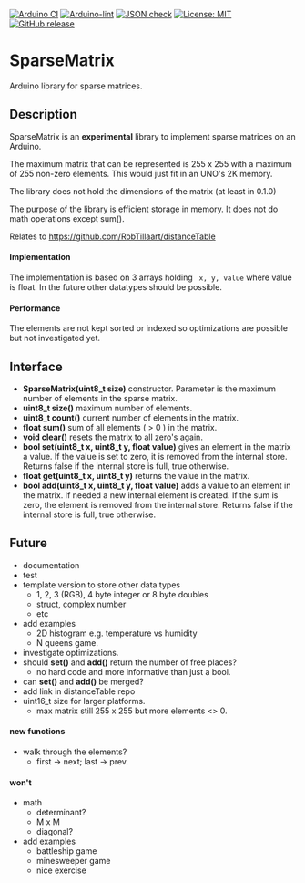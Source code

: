 
[![Arduino CI](https://github.com/RobTillaart/SparseMatrix/workflows/Arduino%20CI/badge.svg)](https://github.com/marketplace/actions/arduino_ci)
[![Arduino-lint](https://github.com/RobTillaart/SparseMatrix/actions/workflows/arduino-lint.yml/badge.svg)](https://github.com/RobTillaart/SparseMatrix/actions/workflows/arduino-lint.yml)
[![JSON check](https://github.com/RobTillaart/SparseMatrix/actions/workflows/jsoncheck.yml/badge.svg)](https://github.com/RobTillaart/SparseMatrix/actions/workflows/jsoncheck.yml)
[![License: MIT](https://img.shields.io/badge/license-MIT-green.svg)](https://github.com/RobTillaart/SparseMatrix/blob/master/LICENSE)
[![GitHub release](https://img.shields.io/github/release/RobTillaart/SparseMatrix.svg?maxAge=3600)](https://github.com/RobTillaart/SparseMatrix/releases)


# SparseMatrix

Arduino library for sparse matrices.


## Description

SparseMatrix is an **experimental** library to implement sparse matrices on an Arduino.

The maximum matrix that can be represented is 255 x 255 
with a maximum of 255 non-zero elements.
This would just fit in an UNO's 2K memory.

The library does not hold the dimensions of the matrix (at least in 0.1.0)

The purpose of the library is efficient storage in memory. 
It does not do math operations except sum().

Relates to https://github.com/RobTillaart/distanceTable


#### Implementation

The implementation is based on 3 arrays holding ``` x, y, value``` where value is float.
In the future other datatypes should be possible.

#### Performance

The elements are not kept sorted or indexed so optimizations are possible
but not investigated yet.


## Interface

- **SparseMatrix(uint8_t size)** constructor. 
Parameter is the maximum number of elements in the sparse matrix.
- **uint8_t size()** maximum number of elements.
- **uint8_t count()** current number of elements in the matrix.
- **float sum()** sum of all elements ( > 0 ) in the matrix.
- **void clear()** resets the matrix to all zero's again.
- **bool set(uint8_t x, uint8_t y, float value)** gives an element in the matrix a value.
If the value is set to zero, it is removed from the internal store.
Returns false if the internal store is full, true otherwise.
- **float get(uint8_t x, uint8_t y)** returns the value in the matrix. 
- **bool add(uint8_t x, uint8_t y, float value)** adds a value to an element in the matrix.
If needed a new internal element is created. 
If the sum is zero, the element is removed from the internal store.
Returns false if the internal store is full, true otherwise.


## Future

- documentation
- test
- template version to store other data types 
  - 1, 2, 3 (RGB), 4 byte integer or 8 byte doubles
  - struct, complex number
  - etc
- add examples
  - 2D histogram e.g. temperature vs humidity
  - N queens game.
- investigate optimizations.
- should **set()** and **add()** return the number of free places?
  - no hard code and more informative than just a bool.
- can **set()** and **add()** be merged?
- add link in distanceTable repo
- uint16_t size for larger platforms.
  - max matrix still 255 x 255 but more elements <> 0.


#### new functions

- walk through the elements?
  - first -> next;  last -> prev.


#### won't

- math
  - determinant?
  - M x M
  - diagonal?
- add examples
  - battleship game
  - minesweeper game
  - nice exercise 

